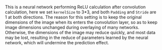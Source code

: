 ﻿This is a neural network performing ReLU calculation after convolution calculation, here we set `kernelSize` to 3*3, and both `Padding` and `Stride` are 1 at both directions. The reason for this setting is to keep the original dimensions of the image when its enters the convolution layer, so as to keep image dimensions unchanged during overlaying of many networks. Otherwise, the dimensions of the image may reduce quickly, and most data may be lost, resulting in the reduce of parameters learned by the neural network, which will undermine the prediction effect.
